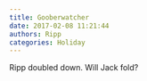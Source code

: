 ```yaml
---
title: Gooberwatcher
date: 2017-02-08 11:21:44
authors: Ripp
categories: Holiday
---
```


 Ripp doubled down.
Will Jack fold?